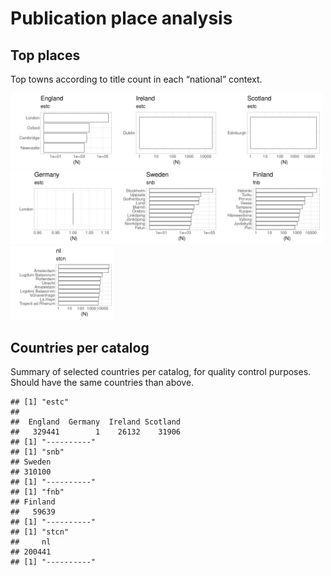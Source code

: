 Publication place analysis
==========================

Top places
----------

Top towns according to title count in each “national” context.

<img src="place_files/figure-markdown_strict/top_place-1.png" width="33%" /><img src="place_files/figure-markdown_strict/top_place-2.png" width="33%" /><img src="place_files/figure-markdown_strict/top_place-3.png" width="33%" /><img src="place_files/figure-markdown_strict/top_place-4.png" width="33%" /><img src="place_files/figure-markdown_strict/top_place-5.png" width="33%" /><img src="place_files/figure-markdown_strict/top_place-6.png" width="33%" /><img src="place_files/figure-markdown_strict/top_place-7.png" width="33%" />

Countries per catalog
---------------------

Summary of selected countries per catalog, for quality control purposes.
Should have the same countries than above.

    ## [1] "estc"
    ## 
    ##  England  Germany  Ireland Scotland 
    ##   329441        1    26132    31906 
    ## [1] "----------"
    ## [1] "snb"
    ## Sweden 
    ## 310100 
    ## [1] "----------"
    ## [1] "fnb"
    ## Finland 
    ##   59639 
    ## [1] "----------"
    ## [1] "stcn"
    ##     nl 
    ## 200441 
    ## [1] "----------"
